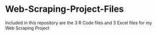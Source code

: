 # Web-Scraping-Project-Files
Included in this repository are the 3 R Code files and 3 Excel files for my Web Scraping Project
